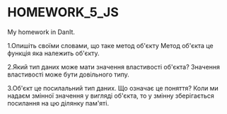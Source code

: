 # HOMEWORK_5_JS
My homework in DanIt.

1.Опишіть своїми словами, що таке метод об'єкту
Метод об'єкта це функція яка належить об'єкту.

2.Який тип даних може мати значення властивості об'єкта?
Значення властивості може бути довільного типу.

3.Об'єкт це посилальний тип даних. Що означає це поняття?
Коли ми надаєм змінної значення у вигляді об'єкта, то у змінну зберігається посилання на цю ділянку пам'яті.
                

